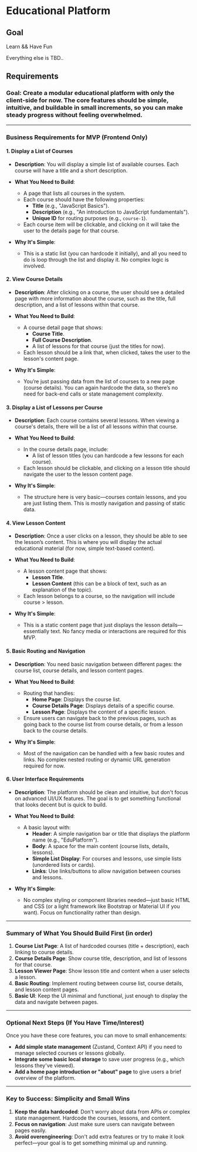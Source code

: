 # Educational Platform

## Goal

Learn && Have Fun

Everything else is TBD..

## Requirements

### **Goal**: Create a modular educational platform with only the client-side for now. The core features should be simple, intuitive, and buildable in small increments, so you can make steady progress without feeling overwhelmed.

---

### **Business Requirements for MVP (Frontend Only)**

#### 1. **Display a List of Courses**

- **Description**:
  You will display a simple list of available courses. Each course will have a title and a short description.
- **What You Need to Build**:

  - A page that lists all courses in the system.
  - Each course should have the following properties:
    - **Title** (e.g., "JavaScript Basics").
    - **Description** (e.g., "An introduction to JavaScript fundamentals").
    - **Unique ID** for routing purposes (e.g., `course-1`).
  - Each course item will be clickable, and clicking on it will take the user to the details page for that course.

- **Why It's Simple**:
  - This is a static list (you can hardcode it initially), and all you need to do is loop through the list and display it. No complex logic is involved.

#### 2. **View Course Details**

- **Description**:
  After clicking on a course, the user should see a detailed page with more information about the course, such as the title, full description, and a list of lessons within that course.
- **What You Need to Build**:

  - A course detail page that shows:
    - **Course Title**.
    - **Full Course Description**.
    - A list of lessons for that course (just the titles for now).
  - Each lesson should be a link that, when clicked, takes the user to the lesson's content page.

- **Why It's Simple**:
  - You’re just passing data from the list of courses to a new page (course details). You can again hardcode the data, so there’s no need for back-end calls or state management complexity.

#### 3. **Display a List of Lessons per Course**

- **Description**:
  Each course contains several lessons. When viewing a course's details, there will be a list of all lessons within that course.
- **What You Need to Build**:

  - In the course details page, include:
    - A list of lesson titles (you can hardcode a few lessons for each course).
  - Each lesson should be clickable, and clicking on a lesson title should navigate the user to the lesson content page.

- **Why It's Simple**:
  - The structure here is very basic—courses contain lessons, and you are just listing them. This is mostly navigation and passing of static data.

#### 4. **View Lesson Content**

- **Description**:
  Once a user clicks on a lesson, they should be able to see the lesson’s content. This is where you will display the actual educational material (for now, simple text-based content).
- **What You Need to Build**:

  - A lesson content page that shows:
    - **Lesson Title**.
    - **Lesson Content** (this can be a block of text, such as an explanation of the topic).
  - Each lesson belongs to a course, so the navigation will include course > lesson.

- **Why It's Simple**:
  - This is a static content page that just displays the lesson details—essentially text. No fancy media or interactions are required for this MVP.

#### 5. **Basic Routing and Navigation**

- **Description**:
  You need basic navigation between different pages: the course list, course details, and lesson content pages.
- **What You Need to Build**:

  - Routing that handles:
    - **Home Page**: Displays the course list.
    - **Course Details Page**: Displays details of a specific course.
    - **Lesson Page**: Displays the content of a specific lesson.
  - Ensure users can navigate back to the previous pages, such as going back to the course list from course details, or from a lesson back to the course details.

- **Why It's Simple**:
  - Most of the navigation can be handled with a few basic routes and links. No complex nested routing or dynamic URL generation required for now.

#### 6. **User Interface Requirements**

- **Description**:
  The platform should be clean and intuitive, but don't focus on advanced UI/UX features. The goal is to get something functional that looks decent but is quick to build.
- **What You Need to Build**:

  - A basic layout with:
    - **Header**: A simple navigation bar or title that displays the platform name (e.g., "EduPlatform").
    - **Body**: A space for the main content (course lists, details, lessons).
    - **Simple List Display**: For courses and lessons, use simple lists (unordered lists or cards).
    - **Links**: Use links/buttons to allow navigation between courses and lessons.

- **Why It's Simple**:
  - No complex styling or component libraries needed—just basic HTML and CSS (or a light framework like Bootstrap or Material UI if you want). Focus on functionality rather than design.

---

### **Summary of What You Should Build First (in order)**

1. **Course List Page**: A list of hardcoded courses (title + description), each linking to course details.
2. **Course Details Page**: Show course title, description, and list of lessons for that course.
3. **Lesson Viewer Page**: Show lesson title and content when a user selects a lesson.
4. **Basic Routing**: Implement routing between course list, course details, and lesson content pages.
5. **Basic UI**: Keep the UI minimal and functional, just enough to display the data and navigate between pages.

---

### **Optional Next Steps (If You Have Time/Interest)**

Once you have these core features, you can move to small enhancements:

- **Add simple state management** (Zustand, Context API) if you need to manage selected courses or lessons globally.
- **Integrate some basic local storage** to save user progress (e.g., which lessons they've viewed).
- **Add a home page introduction or "about" page** to give users a brief overview of the platform.

---

### **Key to Success**: **Simplicity and Small Wins**

1. **Keep the data hardcoded**: Don't worry about data from APIs or complex state management. Hardcode the courses, lessons, and content.
2. **Focus on navigation**: Just make sure users can navigate between pages easily.
3. **Avoid overengineering**: Don't add extra features or try to make it look perfect—your goal is to get something minimal up and running.
